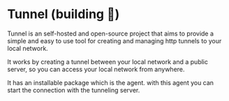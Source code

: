 # Tunnel (building 🚧)

Tunnel is an self-hosted and open-source project that aims to provide a simple and easy to use tool for creating and managing http tunnels to your local network.

It works by creating a tunnel between your local network and a public server, so you can access your local network from anywhere. 

It has an installable package which is the agent. with this agent you can start the connection with the tunneling server. 
